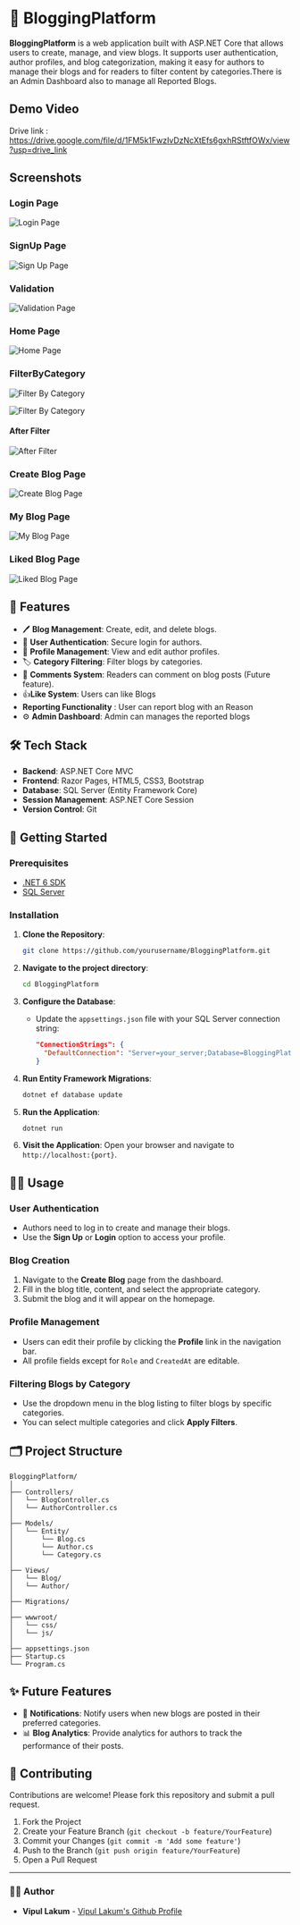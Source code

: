 # 📝 BloggingPlatform

**BloggingPlatform** is a web application built with ASP.NET Core that allows users to create, manage, and view blogs. It supports user authentication, author profiles, and blog categorization, making it easy for authors to manage their blogs and for readers to filter content by categories.There is an Admin Dashboard also to manage all Reported Blogs.

## Demo Video

Drive link : https://drive.google.com/file/d/1FM5k1FwzIvDzNcXtEfs6gxhRStftfOWx/view?usp=drive_link

## Screenshots

### Login Page

![Login Page](/BloggingPlatform/wwwroot/ScreenShots/Login.png)

### SignUp Page

![Sign Up Page](/BloggingPlatform/wwwroot/ScreenShots/SIgnup.png)

### Validation 

![Validation Page](/BloggingPlatform/wwwroot/ScreenShots/ValidationLogin.png)

### Home Page

![Home Page](/BloggingPlatform/wwwroot/ScreenShots/Home.png)

### FilterByCategory

![Filter By Category](/BloggingPlatform/wwwroot/ScreenShots/SortByCategory.png)

![Filter By Category](/BloggingPlatform/wwwroot/ScreenShots/SortByCategory2.png)

#### After Filter

![After Filter](/BloggingPlatform/wwwroot/ScreenShots/AfterFilter.png)

### Create Blog Page

![Create Blog Page](/BloggingPlatform/wwwroot/ScreenShots/CreateBlog.png)

### My Blog Page

![My Blog Page](/BloggingPlatform/wwwroot/ScreenShots/MyBlogs.png)

### Liked Blog Page

![Liked Blog Page](/BloggingPlatform/wwwroot/ScreenShots/LikedBlogs.png)



## 📑 Features

- 🖊️ **Blog Management**: Create, edit, and delete blogs.
- 👤 **User Authentication**: Secure login for authors.
- 📜 **Profile Management**: View and edit author profiles.
- 🏷️ **Category Filtering**: Filter blogs by categories.
- 💬 **Comments System**: Readers can comment on blog posts (Future feature).
- 👍**Like System**: Users can like Blogs
- **Reporting Functionality** : User can report blog with an Reason
- ⚙️ **Admin Dashboard**: Admin can manages the reported blogs

## 🛠️ Tech Stack

- **Backend**: ASP.NET Core MVC
- **Frontend**: Razor Pages, HTML5, CSS3, Bootstrap
- **Database**: SQL Server (Entity Framework Core)
- **Session Management**: ASP.NET Core Session
- **Version Control**: Git

## 🚀 Getting Started

### Prerequisites

- [.NET 6 SDK](https://dotnet.microsoft.com/download/dotnet/6.0)
- [SQL Server](https://www.microsoft.com/en-us/sql-server/sql-server-downloads)

### Installation

1. **Clone the Repository**:
   ```bash
   git clone https://github.com/yourusername/BloggingPlatform.git
   ```
2. **Navigate to the project directory**:
   ```bash
   cd BloggingPlatform
   ```
3. **Configure the Database**:
   - Update the `appsettings.json` file with your SQL Server connection string:
     ```json
     "ConnectionStrings": {
       "DefaultConnection": "Server=your_server;Database=BloggingPlatformDb;Trusted_Connection=True;"
     }
     ```

4. **Run Entity Framework Migrations**:
   ```bash
   dotnet ef database update
   ```

5. **Run the Application**:
   ```bash
   dotnet run
   ```

6. **Visit the Application**:
   Open your browser and navigate to `http://localhost:{port}`.

## 🧑‍💻 Usage

### User Authentication

- Authors need to log in to create and manage their blogs.
- Use the **Sign Up** or **Login** option to access your profile.

### Blog Creation

1. Navigate to the **Create Blog** page from the dashboard.
2. Fill in the blog title, content, and select the appropriate category.
3. Submit the blog and it will appear on the homepage.

### Profile Management

- Users can edit their profile by clicking the **Profile** link in the navigation bar.
- All profile fields except for `Role` and `CreatedAt` are editable.

### Filtering Blogs by Category

- Use the dropdown menu in the blog listing to filter blogs by specific categories.
- You can select multiple categories and click **Apply Filters**.

## 🗂️ Project Structure

```plaintext
BloggingPlatform/
│
├── Controllers/
│   └── BlogController.cs
│   └── AuthorController.cs
│
├── Models/
│   └── Entity/
│       └── Blog.cs
│       └── Author.cs
│       └── Category.cs
│
├── Views/
│   └── Blog/
│   └── Author/
│
├── Migrations/
│
├── wwwroot/
│   └── css/
│   └── js/
│
├── appsettings.json
├── Startup.cs
└── Program.cs
```

## ✨ Future Features

- 🔔 **Notifications**: Notify users when new blogs are posted in their preferred categories.
- 📊 **Blog Analytics**: Provide analytics for authors to track the performance of their posts.

## 🤝 Contributing

Contributions are welcome! Please fork this repository and submit a pull request.

1. Fork the Project
2. Create your Feature Branch (`git checkout -b feature/YourFeature`)
3. Commit your Changes (`git commit -m 'Add some feature'`)
4. Push to the Branch (`git push origin feature/YourFeature`)
5. Open a Pull Request

---

### 👨‍💻 Author

- **Vipul Lakum** - [Vipul Lakum's Github Profile](https://github.com/Vipullakum007)

